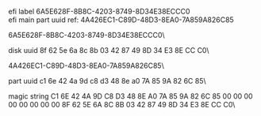 efi label 6A5E628F-8B8C-4203-8749-8D34E38ECCC0\
efi main part uuid ref: 4A426EC1-C89D-48D3-8EA0-7A859A826C85

6A5E628F-8B8C-4203-8749-8D34E38ECCC0\

disk uuid 8f 62 5e 6a 8c 8b 03 42 87 49 8D 34 E3 8E CC C0\

4A426EC1-C89D-48D3-8EA0-7A859A826C85\

part uuid c1 6e 42 4a 9d c8 d3 48 8e a0 7A 85 9A 82 6C 85\


magic string C1 6E 42 4A 9D C8 D3 48 8E A0 7A 85 9A 82 6C 85 00 00 00 00 00 00 00 00 8F 62 5E 6A 8C 8B 03 42 87 49 8D 34 E3 8E CC C0\
